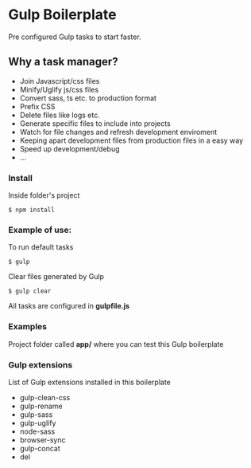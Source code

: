 # Gulp Boilerplate

Pre configured Gulp tasks to start faster.

## Why a task manager?

 - Join Javascript/css files
 - Minify/Uglify js/css files
 - Convert sass, ts etc. to production format
 - Prefix CSS
 - Delete files like logs etc.
 - Generate specific files to include into projects
 - Watch for file changes and refresh development enviroment 
 - Keeping apart development files from production files in a easy way
 - Speed up development/debug
 - ...

### Install

Inside folder's project

```
$ npm install
```

### Example of use:

To run default tasks

```
$ gulp
```

Clear files generated by Gulp

```
$ gulp clear
```

All tasks are configured in **gulpfile.js**

### Examples

Project folder called **app/** where you can test this Gulp boilerplate

### Gulp extensions 

List of Gulp extensions installed in this boilerplate

 - gulp-clean-css
 - gulp-rename
 - gulp-sass
 - gulp-uglify
 - node-sass
 - browser-sync
 - gulp-concat
 - del